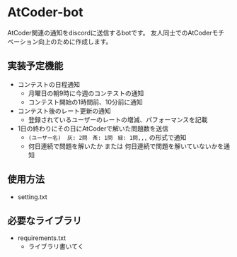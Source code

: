 # AtCoder-bot
AtCoder関連の通知をdiscordに送信するbotです。
友人同士でのAtCoderモチベーション向上のために作成します。

## 実装予定機能
* コンテストの日程通知
  * 月曜日の朝9時に今週のコンテストの通知
  * コンテスト開始の1時間前、10分前に通知
* コンテスト後のレート更新の通知
  * 登録されているユーザーのレートの増減、パフォーマンスを記載
* 1日の終わりにその日にAtCoderで解いた問題数を送信
  * `(ユーザー名)  灰: 2問　茶: 1問　緑: 1問,,,` の形式で通知
  * 何日連続で問題を解いたか または 何日連続で問題を解いていないかを通知

## 使用方法
* setting.txt

## 必要なライブラリ
* requirements.txt
  * ライブラリ書いてく
